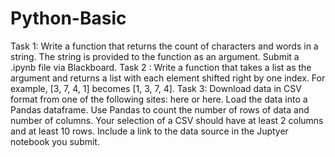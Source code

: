 # Python-Basic
Task 1: Write a function that returns the count of characters and words in a string. The string is provided 
to the function as an argument.  Submit a .ipynb file via Blackboard. 
Task 2 : Write a function that takes a list as the argument and returns a list with each 
element shifted right by one index.  For example, [3, 7, 4, 1] becomes [1, 3, 7, 4].
Task 3:  Download data in CSV format from one of the following sites: here or here. Load the data into a Pandas 
dataframe. Use Pandas to count the number of rows of data and number of columns. Your selection of a CSV should have at 
least 2 columns and at least 10 rows. Include a link to the data source in the Juptyer notebook you submit. 
